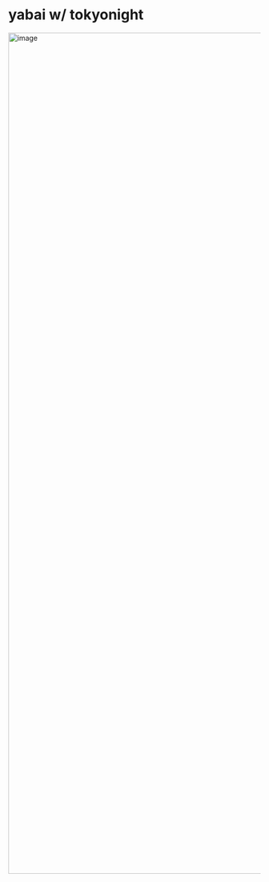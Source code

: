 # yabai w/ tokyonight
<img width="1680" alt="image" src="https://github.com/T7a9/dotfiles/assets/91150477/0628d42c-ac3e-4f7a-a04b-949084414f4b">


